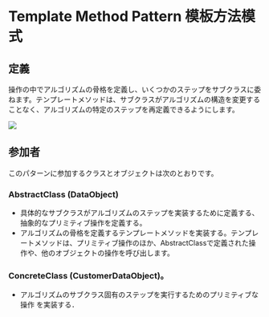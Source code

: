 # Template Method Pattern 模板方法模式
## 定義

操作の中でアルゴリズムの骨格を定義し、いくつかのステップをサブクラスに委ねます。テンプレートメソッドは、サブクラスがアルゴリズムの構造を変更することなく、アルゴリズムの特定のステップを再定義できるようにします。

![](https://github.com/QianMo/Unity-Design-Pattern/blob/master/UML_Picture/template.gif)


## 参加者

このパターンに参加するクラスとオブジェクトは次のとおりです。

### AbstractClass (DataObject)
* 具体的なサブクラスがアルゴリズムのステップを実装するために定義する、抽象的なプリミティブ操作を定義する。
* アルゴリズムの骨格を定義するテンプレートメソッドを実装する。テンプレートメソッドは、プリミティブ操作のほか、AbstractClassで定義された操作や、他のオブジェクトの操作を呼び出します。

### ConcreteClass (CustomerDataObject)。
* アルゴリズムのサブクラス固有のステップを実行するためのプリミティブな操作 を実装する．

